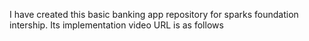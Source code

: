 I have created this basic banking app repository for sparks foundation intership. Its implementation video URL is as follows

